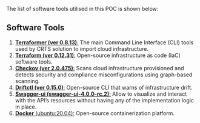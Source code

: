 The list of software tools utilised in this POC is shown below:

## Software Tools

1. [**Terraformer (ver 0.8.13)**:](https://github.com/GoogleCloudPlatform/terraformer ':target=_blank') The main Command Line Interface (CLI) tools used by CRTS solution to import cloud infrastructure.
2. [**Terraform (ver 0.12.31)**:](https://www.terraform.io/ ':target=_blank') Open-source infrastructure as code (IaC) software tools.
3. [**Checkov (ver 2.0.475)**:](https://www.checkov.io/ ':target=_blank') Scans cloud infrastructure provisioned and detects security and compliance misconfigurations using graph-based scanning.
4. [**Driftctl (ver 0.15.0)**:](https://driftctl.com/ ':target=_blank') Open-source CLI that warns of infrastructure drift.
5. [**Swagger-ui (swagger-ui-4.0.0-rc.2)**:](https://github.com/swagger-api/swagger-ui ':target=_blank') Allow to visualize and interact with the API’s resources without having any of the implementation logic in place.
6. [**Docker** (ubuntu:20.04):](https://www.docker.com/ ':target=_blank') Open-source containerization platform.



